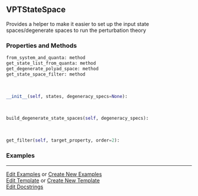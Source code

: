 ## <a id="Psience.VPT2.Runner.VPTStateSpace">VPTStateSpace</a>
Provides a helper to make it easier to set up the input
state spaces/degenerate spaces to run the perturbation theory

### Properties and Methods
```python
from_system_and_quanta: method
get_state_list_from_quanta: method
get_degenerate_polyad_space: method
get_state_space_filter: method
```
<a id="Psience.VPT2.Runner.VPTStateSpace.__init__" class="docs-object-method">&nbsp;</a>
```python
__init__(self, states, degeneracy_specs=None): 
```

<a id="Psience.VPT2.Runner.VPTStateSpace.build_degenerate_state_spaces" class="docs-object-method">&nbsp;</a>
```python
build_degenerate_state_spaces(self, degeneracy_specs): 
```

<a id="Psience.VPT2.Runner.VPTStateSpace.get_filter" class="docs-object-method">&nbsp;</a>
```python
get_filter(self, target_property, order=2): 
```

### Examples




___

[Edit Examples](https://github.com/McCoyGroup/Psience/edit/edit/ci/examples/ci/docs/Psience/VPT2/Runner/VPTStateSpace.md) or 
[Create New Examples](https://github.com/McCoyGroup/Psience/new/edit/?filename=ci/examples/ci/docs/Psience/VPT2/Runner/VPTStateSpace.md) <br/>
[Edit Template](https://github.com/McCoyGroup/Psience/edit/edit/ci/docs/ci/docs/Psience/VPT2/Runner/VPTStateSpace.md) or 
[Create New Template](https://github.com/McCoyGroup/Psience/new/edit/?filename=ci/docs/templates/ci/docs/Psience/VPT2/Runner/VPTStateSpace.md) <br/>
[Edit Docstrings](https://github.com/McCoyGroup/Psience/edit/edit/Psience/VPT2/Runner.py?message=Update%20Docs)